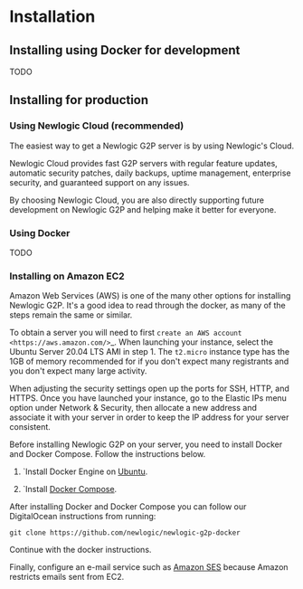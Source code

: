 # Installation

## Installing using Docker for development

TODO

## Installing for production

### Using Newlogic Cloud (recommended)
The easiest way to get a Newlogic G2P server is by using Newlogic's Cloud.

Newlogic Cloud provides fast G2P servers with regular feature updates, automatic 
security patches, daily backups, uptime management, enterprise security, and guaranteed 
support on any issues.

By choosing Newlogic Cloud, you are also directly supporting future development on Newlogic G2P 
and helping make it better for everyone.

### Using Docker

TODO

### Installing on Amazon EC2

Amazon Web Services (AWS) is one of the many other options for installing Newlogic G2P. 
It's a good idea to read through the docker, as many of the steps remain the same or similar.

To obtain a server you will need to first `create an AWS account <https://aws.amazon.com/>`_. 
When launching your instance, select the Ubuntu Server 20.04 LTS AMI in step 1. The ``t2.micro`` 
instance type has the 1GB of memory recommended for if you don't expect many registrants and 
you don't expect many large activity.

When adjusting the security settings open up the ports for SSH, HTTP, and HTTPS. Once you have 
launched your instance, go to the Elastic IPs menu option under Network & Security, then allocate 
a new address and associate it with your server in order to keep the IP address for your server 
consistent.

Before installing Newlogic G2P on your server, you need to install Docker and Docker Compose. Follow 
the instructions below.

1. `Install Docker Engine on [Ubuntu](https://docs.docker.com/engine/install/ubuntu/). 

2. `Install [Docker Compose](https://docs.docker.com/compose/install/). 

After installing Docker and Docker Compose you can follow our DigitalOcean instructions from running:

``git clone https://github.com/newlogic/newlogic-g2p-docker``

Continue with the docker instructions.

Finally, configure an e-mail service such as [Amazon SES](https://docs.aws.amazon.com/ses/latest/DeveloperGuide/send-email-smtp.html) because Amazon restricts emails sent from EC2.
